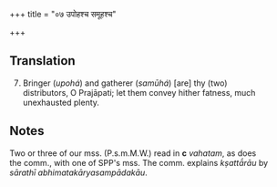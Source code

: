 +++
title = "०७ उपोहश्च समूहश्च"

+++
## Translation
7. Bringer (*upohá*) and gatherer (*samūhá*) \[are\] thy (two)  
distributors, O Prajāpati; let them convey hither fatness, much  
unexhausted plenty.

## Notes
Two or three of our mss. (P.s.m.M.W.) read in **c** *vahatam*, as does  
the comm., with one of SPP's mss. The comm. explains *kṣattā́rāu* by  
*sārathī abhimatakāryasampādakāu*.
